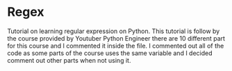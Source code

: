 # Regex
Tutorial on learning regular expression on Python.
This tutorial is follow by the course provided by Youtuber Python Engineer
there are 10 different part for this course and I commented it inside the file.
I commented out all of the code as some parts of the course uses the same variable and I decided comment out other parts when not using it.
